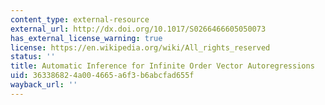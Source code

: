 ```yaml
---
content_type: external-resource
external_url: http://dx.doi.org/10.1017/S0266466605050073
has_external_license_warning: true
license: https://en.wikipedia.org/wiki/All_rights_reserved
status: ''
title: Automatic Inference for Infinite Order Vector Autoregressions
uid: 36338682-4a00-4665-a6f3-b6abcfad655f
wayback_url: ''
---
```

